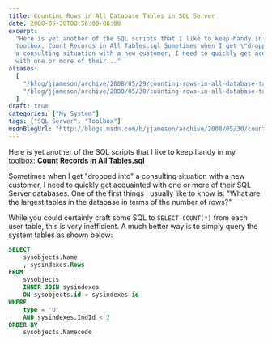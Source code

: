 ```yaml
---
title: Counting Rows in All Database Tables in SQL Server
date: 2008-05-30T08:56:00-06:00
excerpt:
  "Here is yet another of the SQL scripts that I like to keep handy in my
  toolbox: Count Records in All Tables.sql Sometimes when I get \"dropped into\"
  a consulting situation with a new customer, I need to quickly get acquainted
  with one or more of their..."
aliases:
  [
    "/blog/jjameson/archive/2008/05/29/counting-rows-in-all-database-tables.aspx",
    "/blog/jjameson/archive/2008/05/30/counting-rows-in-all-database-tables.aspx",
  ]
draft: true
categories: ["My System"]
tags: ["SQL Server", "Toolbox"]
msdnBlogUrl: "http://blogs.msdn.com/b/jjameson/archive/2008/05/30/counting-rows-in-all-database-tables.aspx"
---
```


Here is yet another of the SQL scripts that I like to keep handy in my toolbox:
**Count Records in All Tables.sql**

Sometimes when I get "dropped into" a consulting situation with a new customer,
I need to quickly get acquainted with one or more of their SQL Server databases.
One of the first things I usually like to know is: "What are the largest tables
in the database in terms of the number of rows?"

While you could certainly craft some SQL to `SELECT COUNT(*)` from each user
table, this is very inefficient. A much better way is to simply query the system
tables as shown below:

```SQL
SELECT
    sysobjects.Name
    , sysindexes.Rows
FROM
    sysobjects
    INNER JOIN sysindexes
    ON sysobjects.id = sysindexes.id
WHERE
    type = 'U'
    AND sysindexes.IndId < 2
ORDER BY
    sysobjects.Namecode
```

